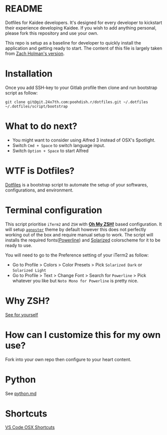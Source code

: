 # README

Dotfiles for Kaidee developers. It's designed for every developer to kickstart their experience developing Kaidee. If you wish to add anything personal, please fork this repository and use your own.

This repo is setup as a baseline for developer to quickly install the application and getting ready to start. The content of this file is largely taken from [Zach Holman's version](https://github.com/holman/dotfiles).

# Installation

Once you add SSH-key to your Gitlab profile then clone and run bootstrap script as follow:

```
git clone git@git.24x7th.com:poohdish.r/dotfiles.git ~/.dotfiles
~/.dotfiles/script/bootstrap
```

# What to do next?

- You might want to consider using Alfred 3 instead of OSX's Spotlight.
- Switch `Cmd + Space` to switch language input.
- Switch `Option + Space` to start Alfred

# WTF is Dotfiles?

[Dotfiles](https://dotfiles.github.io/) is a bootstrap script to automate the setup of your softwares, configurations, and environment.

# Terminal configuration

This script prioritise `iTerm2` and `ZSH` with [**Oh My ZSH!**](https://github.com/robbyrussell/oh-my-zsh) based configuration. It will setup [`agnoster`](https://github.com/agnoster/agnoster-zsh-theme) theme by default however this does not perfectly working out of the box and require manual setup to work. The script will installs the required fonts([Powerline](https://github.com/powerline/fonts)) and [Solarized](https://ethanschoonover.com/solarized/) colorscheme for it to be ready to use.

You will need to go to the Preference setting of your iTerm2 as follow:
- Go to Profile > Colors > Color Presets > Pick `Solarized Dark` or `Solarized Light`
- Go to Profile > Text > Change Font > Search for `Powerline` > Pick whatever you like but `Noto Mono for Powerline` is pretty nice. 

# Why ZSH?

[See for yourself](https://www.slideshare.net/jaguardesignstudio/why-zsh-is-cooler-than-your-shell-16194692?ref=http://zpalexander.com/switching-to-zsh/)

# How can I customize this for my own use?

Fork into your own repo then configure to your heart content.

# Python
See [python.md](python.md)

# Shortcuts
[VS Code OSX Shortcuts](https://code.visualstudio.com/shortcuts/keyboard-shortcuts-macos.pdf)